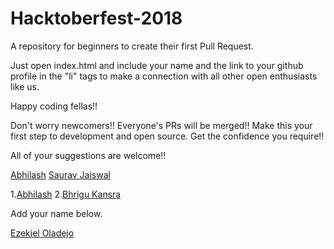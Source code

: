 # Hacktoberfest-2018
A repository for beginners to create their first Pull Request. 

Just open index.html and include your name and the link to your github profile in the "li" tags to make a connection with all other open enthusiasts like us.

Happy coding fellas!!

Don't worry newcomers!! Everyone's PRs will be merged!! Make this your first step to development and open source. Get the confidence you require!!

All of your suggestions are welcome!!


[Abhilash](http://iamabhilash.me)
[Saurav Jaiswal](https://sauravjaiswalsj.github.io/)

1.[Abhilash](http://iamabhilash.me)
2.[Bhrigu Kansra](https://github.com/kinetickansra)

Add your name below.

[Ezekiel Oladejo](https://twitter.com/iamwebwiz)
